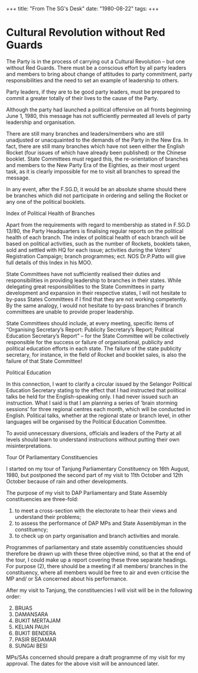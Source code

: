 +++ 
title: "From The SG's Desk"
date: "1980-08-22"
tags:
+++

# Cultural Revolution without Red Guards

The Party is in the process of carrying out a Cultural Revolution – but one without Red Guards. There must be a conscious effort by all party leaders and members to bring about change of attitudes to party commitment, party responsibilities and the need to set an example of leadership to others.

Party leaders, if they are to be good party leaders, must be prepared to commit a greater totally of their lives to the cause of the Party.</u>

Although the party had launched a political offensive on all fronts beginning June 1, 1980, this message has not sufficiently permeated all levels of party leadership and organisation.

There are still many branches and leaders/members who are still unadjusted or unacquainted to the demands of the Party in the New Era. In fact, there are still many branches which have not seen either the English Rocket (four issues of which have already been published) or the Chinese booklet. State Committees must regard this, the re-orientation of branches and members to the New Party Era of the Eighties, as their most urgent task, as it is clearly impossible for me to visit all branches to spread the message.

In any event, after the F.SG.D, it would be an absolute shame should there be branches which did not participate in ordering and selling the Rocket or any one of the political booklets.

Index of Political Health of Branches 

Apart from the requirements with regard to membership as stated in F.SG.D 13/80, the Party Headquarters is finalising regular reports on the political health of each branch. The index of political health of each branch will be based on political activities, such as the number of Rockets, booklets taken, sold and settled with HQ for each issue; activities during the Voters’ Registration Campaign; branch programmes; ect. NOS Dr.P.Patto will give full details of this Index in his MOO.

State Committees have not sufficiently realised their duties and responsibilities in providing leadership to branches in their states. While delegating great responsibilities to the State Committees in party development and expansion in their respective states, I will not hesitate to by-pass States Committees if I find that they are not working competently. By the same analogy, I would not hesitate to by-pass branches if branch committees are unable to provide proper leadership.

State Committees should include, at every meeting, specific items of “Organising Secretary’s Report: Publicity Secretary’s Report; Political Education Secretary’s Report” – for the State Committee will be collectively responsible for the success or failure of organisational, publicity and political education efforts in each state. The failure of the state publicity secretary, for instance, in the field of Rocket and booklet sales, is also the failure of that State Committee!

Political Education 

In this connection, I want to clarify a circular issued by the Selangor Political Education Secretary stating to the effect that I had instructed that political talks be held for the English-speaking only. I had never issued such an instruction. What I said is that I am planning a series of ‘brain storming sessions’ for three regional centres each month, which will be conducted in English. Political talks, whether at the regional state or branch level, in other languages will be organised by the Political Education Committee.

To avoid unnecessary diversions, officials and leaders of the Party at all levels should learn to understand instructions without putting their own misinterpretations.

Tour Of Parliamentary Constituencies 

I started on my tour of Tanjung Parliamentary Constituency on 16th August, 1980, but postponed the second part of my visit to 11th October and 12th October because of rain and other developments.

The purpose of my visit to DAP Parliamentary and State Assembly constituencies are three-fold:

1.	to meet a cross-section with the electorate to hear their views and understand their problems;
2.	to assess the performance of DAP MPs and State Assemblyman in the constituency; 
3.	to check up on party organisation and branch activities and morale.

Programmes of parliamentary and state assembly constituencies should therefore be drawn up with these three objective mind, so that at the end of the tour, I could make up a report covering these three separate headings. For purpose (2), there should be a meeting if all members/ branches in the constituency, where all members would be free to air and even criticise the MP and/ or SA concerned about his performance. 

After my visit to Tanjung, the constituencies I will visit will be in the following order:

2. BRUAS
3. DAMANSARA
4. BUKIT MERTAJAM
5. KELIAN PAUH
6. BUKIT BENDERA
7. PASIR BEDAMAR
8. SUNGAI BESI

MPs/SAs concerned should prepare a draft programme of my visit for my approval. The dates for the above visit will be announced later.
 
